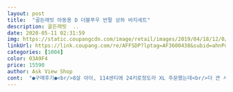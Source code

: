 ```yaml
---
layout: post 
title:  "골든래빗 아동용 D 더블푸우 반팔 상하 바지세트" 
description: 골든래빗  ..
date: 2020-05-11 02:31:59 
img: https://static.coupangcdn.com/image/retail/images/2019/04/18/12/0/84fbec34-8f5d-4524-9ceb-ac1afc5dddd8.jpg 
linkUrl: https://link.coupang.com/re/AFFSDP?lptag=AF3600438&subid=ahnPublicAsk&pageKey=210589559&itemId=627618843&vendorItemId=4648104798&traceid=V0-113-66c1ce79ed0af5d3 
categories: [1004] 
color: 03A9F4 
price: 15590 
author: Ask View Shop 
cont:  "●구매후기●<br/>8살 아이, 114센티에 24키로정도라 XL 주문했는데<br/>더 큰 사이즈도 나왔으면 좋겠네요.<br/><br/>디즈니 원단좋음<br/>리뷰평 보고 주문했는데 예쁜 노랑색이고 입혀보니 넘 귀엽네요 41개월 17키로 넉넉히 xl주문했어요^^<br/>바지는 아주 딱 맞아서 길게는 못입힐것같지만,<br/>완전 기엽네요<br/>이정도면 구매성공!!<br/>잘산 듯<br/>잘입힐게요<br/>재질도 좋고 색상도 완전 개나리색이라 예뻐요.<br/><br/>집에서 실내복으로 자주입히면 아깝진않을것같아요.<br/><br/>" 
---
```

